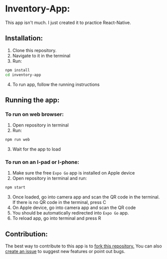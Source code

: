 # Inventory-App:

This app isn't much. I just created it to practice React-Native.

## Installation:

1. Clone this repository.
1. Navigate to it in the terminal
1. Run:

```bash
npm install
cd inventory-app
```

4. To run app, follow the running instructions

## Running the app:

### To run on web browser:

1. Open repository in terminal
1. Run:

```bash
npm run web
```

3. Wait for the app to load

### To run on an I-pad or I-phone:

1. Make sure the free `Expo Go` app is installed on Apple device
1. Open repository in terminal and run:

```bash
npm start
```

3. Once loaded, go into camera app and scan the QR code in the terminal. If there is no QR code in the terminal, press C
1. On Apple device, go into camera app and scan the QR code
1. You should be automatically redirected into `Expo Go` app.
1. To reload app, go into terminal and press R

## Contribution:

The best way to contribute to this app is to [fork this repository.](https://github.com/slobo10/inventory-app/fork) You can also [create an issue](https://github.com/slobo10/inventory-app/issues/new) to suggest new features or point out bugs.
